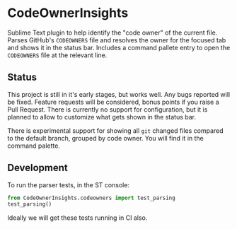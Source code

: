 # CodeOwnerInsights
Sublime Text plugin to help identify the "code owner" of the current file.
Parses GitHub's `CODEOWNERS` file and resolves the owner for the focused tab and shows it in the status bar.
Includes a command pallete entry to open the `CODEOWNERS` file at the relevant line.

## Status
This project is still in it's early stages, but works well. Any bugs reported will be fixed. Feature requests will be considered, bonus points if you raise a Pull Request.
There is currently no support for configuration, but it is planned to allow to customize what gets shown in the status bar.

There is experimental support for showing all `git` changed files compared to the default branch, grouped by code owner. You will find it in the command palette.

## Development

To run the parser tests, in the ST console:

```python
from CodeOwnerInsights.codeowners import test_parsing
test_parsing()
```
Ideally we will get these tests running in CI also.
